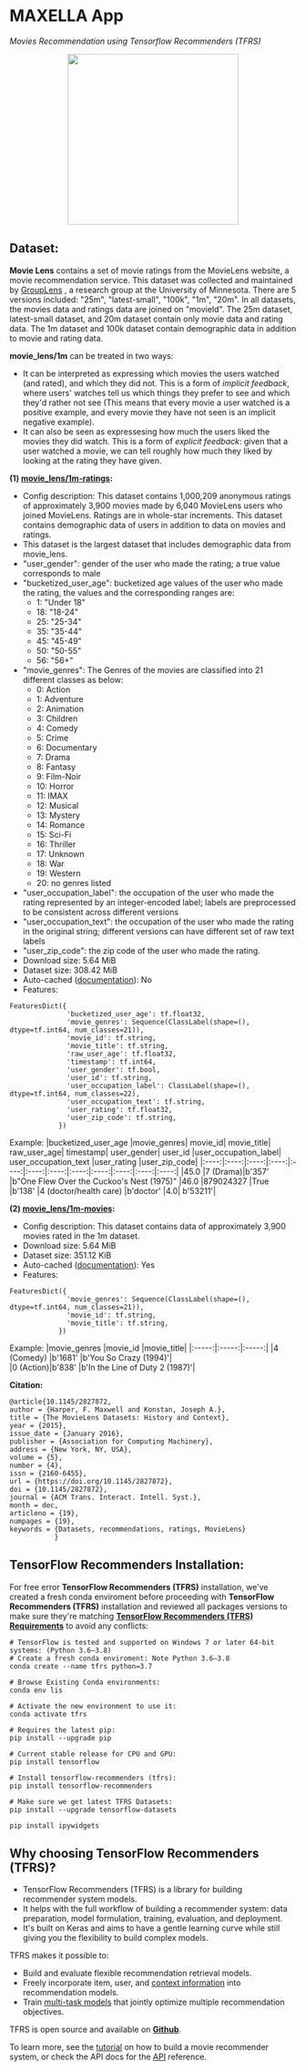 # MAXELLA App
*Movies Recommendation using Tensorflow Recommenders (TFRS)*

<p align="center">
  <img width="300" height="300" src="https://user-images.githubusercontent.com/67468718/126877962-1c3737b7-69bb-40f4-a92f-7652d52240ac.JPG">
</p>

## Dataset: 

**Movie Lens** contains a set of movie ratings from the MovieLens website, a movie recommendation service. This dataset was collected and maintained by [GroupLens](https://grouplens.org/) , a research group at the University of Minnesota. There are 5 versions included: "25m", "latest-small", "100k", "1m", "20m". In all datasets, the movies data and ratings data are joined on "movieId". The 25m dataset, latest-small dataset, and 20m dataset contain only movie data and rating data. The 1m dataset and 100k dataset contain demographic data in addition to movie and rating data.

**movie_lens/1m** can be treated in two ways:

  * It can be interpreted as expressing which movies the users watched (and rated), and which they did not. This is a form of *implicit feedback*, where users' watches tell us which things they prefer to see and which they'd rather not see (This means that every movie a user watched is a positive example, and every movie they have not seen is an implicit negative example).
  * It can also be seen as expressesing how much the users liked the movies they did watch. This is a form of *explicit feedback*: given that a user watched a movie, we can tell roughly how much they liked by looking at the rating they have given.



**(1) [movie_lens/1m-ratings](https://www.tensorflow.org/datasets/catalog/movie_lens#movie_lens1m-ratings):**
 * Config description: This dataset contains 1,000,209 anonymous ratings of approximately 3,900 movies made by 6,040 MovieLens users who joined MovieLens. Ratings are in whole-star increments. This dataset contains demographic data of users in addition to data on movies and ratings.
 * This dataset is the largest dataset that includes demographic data from movie_lens.
 * "user_gender": gender of the user who made the rating; a true value corresponds to male
 * "bucketized_user_age": bucketized age values of the user who made the rating, the values and the corresponding ranges are:
   * 1: "Under 18"
   * 18: "18-24"
   * 25: "25-34"
   * 35: "35-44"
   * 45: "45-49"
   * 50: "50-55"
   * 56: "56+"
 * "movie_genres": The Genres of the movies are classified into 21 different classes as below:
   *  0: Action
   * 1: Adventure
   * 2: Animation
   * 3: Children
   * 4: Comedy
   * 5: Crime
   * 6: Documentary
   * 7: Drama
   * 8: Fantasy
   * 9: Film-Noir
   * 10: Horror
   * 11: IMAX
   * 12: Musical
   * 13: Mystery
   * 14: Romance
   * 15: Sci-Fi
   * 16: Thriller
   * 17: Unknown
   * 18: War
   * 19: Western
   * 20: no genres listed
 * "user_occupation_label": the occupation of the user who made the rating represented by an integer-encoded label; labels are preprocessed to be consistent across different versions
 * "user_occupation_text": the occupation of the user who made the rating in the original string; different versions can have different set of raw text labels
 * "user_zip_code": the zip code of the user who made the rating.
 * Download size: 5.64 MiB
 * Dataset size: 308.42 MiB
 * Auto-cached ([documentation](https://www.tensorflow.org/datasets/performances#auto-caching)): No
 * Features:
 ```
 FeaturesDict({
               'bucketized_user_age': tf.float32,
               'movie_genres': Sequence(ClassLabel(shape=(), dtype=tf.int64, num_classes=21)),
               'movie_id': tf.string,
               'movie_title': tf.string,
               'raw_user_age': tf.float32,
               'timestamp': tf.int64,
               'user_gender': tf.bool,
               'user_id': tf.string,
               'user_occupation_label': ClassLabel(shape=(), dtype=tf.int64, num_classes=22),
               'user_occupation_text': tf.string,
               'user_rating': tf.float32,
               'user_zip_code': tf.string,
             })
 ```
 Example:
|bucketized_user_age	|movie_genres|	movie_id|	movie_title|	raw_user_age|	timestamp|	user_gender|	user_id	|user_occupation_label|	user_occupation_text	|user_rating	|user_zip_code|
|:----:|:----:|:----:|:----:|:----:|:----:|:----:|:----:|:----:|:----:|:----:|:----:|
|45.0	|7 (Drama)|b'357'	|b"One Flew Over the Cuckoo's Nest (1975)"	|46.0	|879024327	|True	|b'138'	|4 (doctor/health care)	|b'doctor'	|4.0|	b'53211'|


**(2) [movie_lens/1m-movies](https://www.tensorflow.org/datasets/catalog/movie_lens#movie_lens1m-movies):**

 * Config description: This dataset contains data of approximately 3,900 movies rated in the 1m dataset.
 * Download size: 5.64 MiB
 * Dataset size: 351.12 KiB
 * Auto-cached ([documentation](https://www.tensorflow.org/datasets/performances#auto-caching)): Yes
 * Features:
```
FeaturesDict({
              'movie_genres': Sequence(ClassLabel(shape=(), dtype=tf.int64, num_classes=21)),
              'movie_id': tf.string,
              'movie_title': tf.string,
            })
```
Example:
|movie_genres	|movie_id	|movie_title|
|:-----:|:-----:|:-----:|
|4 (Comedy) |b'1681'	|b'You So Crazy (1994)'|	
|0 (Action)|b'838'	|b'In the Line of Duty 2 (1987)'|


**Citation:**
```
@article{10.1145/2827872,
author = {Harper, F. Maxwell and Konstan, Joseph A.},
title = {The MovieLens Datasets: History and Context},
year = {2015},
issue_date = {January 2016},
publisher = {Association for Computing Machinery},
address = {New York, NY, USA},
volume = {5},
number = {4},
issn = {2160-6455},
url = {https://doi.org/10.1145/2827872},
doi = {10.1145/2827872},
journal = {ACM Trans. Interact. Intell. Syst.},
month = dec,
articleno = {19},
numpages = {19},
keywords = {Datasets, recommendations, ratings, MovieLens}
           }
```

## TensorFlow Recommenders Installation:

For free error **TensorFlow Recommenders (TFRS)** installation, we've created a fresh conda enviroment before proceeding with **TensorFlow Recommenders (TFRS)** installation and reviewed all packages versions to make sure they're matching **[TensorFlow Recommenders (TFRS) Requirements](https://www.tensorflow.org/install)** to avoid any conflicts:

```
# TensorFlow is tested and supported on Windows 7 or later 64-bit systems: (Python 3.6–3.8)
# Create a fresh conda enviroment: Note Python 3.6–3.8
conda create --name tfrs python=3.7

# Browse Existing Conda environments:
conda env lis

# Activate the new environment to use it:
conda activate tfrs

# Requires the latest pip:
pip install --upgrade pip

# Current stable release for CPU and GPU:
pip install tensorflow

# Install tensorflow-recommenders (tfrs):
pip install tensorflow-recommenders

# Make sure we get latest TFRS Datasets:
pip install --upgrade tensorflow-datasets

pip install ipywidgets
```

## Why choosing **TensorFlow Recommenders (TFRS)**?

 * TensorFlow Recommenders (TFRS) is a library for building recommender system models.
 * It helps with the full workflow of building a recommender system: data preparation, model formulation, training, evaluation, and deployment.
 * It's built on Keras and aims to have a gentle learning curve while still giving you the flexibility to build complex models.

TFRS makes it possible to:
 * Build and evaluate flexible recommendation retrieval models.
 * Freely incorporate item, user, and [context information](https://www.tensorflow.org/recommenders/examples/featurization) into recommendation models.
 * Train [multi-task models](https://www.tensorflow.org/recommenders/examples/multitask/) that jointly optimize multiple recommendation objectives.
 
TFRS is open source and available on **[Github](https://github.com/tensorflow/recommenders)**.

To learn more, see the [tutorial](https://www.tensorflow.org/recommenders/examples/basic_retrieval) on how to build a movie recommender system, or check the API docs for the [API](https://www.tensorflow.org/recommenders/api_docs/python/tfrs) reference.
